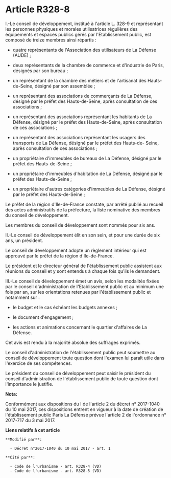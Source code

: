 # Article R328-8

I.-Le conseil de développement, institué à l'article L. 328-9 et représentant les personnes physiques et morales
utilisatrices régulières des équipements et espaces publics gérés par l'Etablissement public, est composé de treize membres
ainsi répartis :

- quatre représentants de l'Association des utilisateurs de La Défense (AUDE) ;

- deux représentants de la chambre de commerce et d'industrie de Paris, désignés par son bureau ;

- un représentant de la chambre des métiers et de l'artisanat des Hauts-de-Seine, désigné par son assemblée ;

- un représentant des associations de commerçants de La Défense, désigné par le préfet des Hauts-de-Seine, après consultation
de ces associations ;

- un représentant des associations représentant les habitants de La Défense, désigné par le préfet des Hauts-de-Seine, après
consultation de ces associations ;

- un représentant des associations représentant les usagers des transports de La Défense, désigné par le préfet des Hauts-de-
Seine, après consultation de ces associations ;

- un propriétaire d'immeubles de bureaux de La Défense, désigné par le préfet des Hauts-de-Seine ;

- un propriétaire d'immeubles d'habitation de La Défense, désigné par le préfet des Hauts-de-Seine ;

- un propriétaire d'autres catégories d'immeubles de La Défense, désigné par le préfet des Hauts-de-Seine ;

Le préfet de la région d'Ile-de-France constate, par arrêté publié au recueil des actes administratifs de la préfecture, la
liste nominative des membres du conseil de développement.

Les membres du conseil de développement sont nommés pour six ans.

II.-Le conseil de développement élit en son sein, et pour une durée de six ans, un président.

Le conseil de développement adopte un règlement intérieur qui est approuvé par le préfet de la région d'Ile-de-France.

Le président et le directeur général de l'établissement public assistent aux réunions du conseil et y sont entendus à chaque
fois qu'ils le demandent.

III.-Le conseil de développement émet un avis, selon les modalités fixées par le conseil d'administration de l'Etablissement
public et au minimum une fois par an, sur les orientations retenues par l'établissement public et notamment sur :

- le budget et le cas échéant les budgets annexes ;

- le document d'engagement ;

- les actions et animations concernant le quartier d'affaires de La Défense.

Cet avis est rendu à la majorité absolue des suffrages exprimés.

Le conseil d'administration de l'établissement public peut soumettre au conseil de développement toute question dont l'examen
lui paraît utile dans l'exercice de ses compétences.

Le président du conseil de développement peut saisir le président du conseil d'administration de l'établissement public de
toute question dont l'importance le justifie.

**Nota:**

Conformément aux dispositions du I de l'article 2 du décret n° 2017-1040 du 10 mai 2017, ces dispositions entrent en vigueur
à la date de création de l'établissement public Paris La Défense prévue l'article 2 de l'ordonnance n° 2017-717 du 3 mai
2017.

**Liens relatifs à cet article**

	**Modifié par**:

	  - Décret n°2017-1040 du 10 mai 2017 - art. 1

	**Cité par**:

	  - Code de l'urbanisme - art. R328-4 (VD)
	  - Code de l'urbanisme - art. R328-5 (VD)
